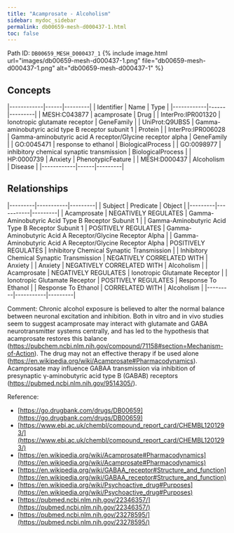 ```yaml
---
title: "Acamprosate - Alcoholism"
sidebar: mydoc_sidebar
permalink: db00659-mesh-d000437-1.html
toc: false 
---
```



Path ID: `DB00659_MESH_D000437_1`
{% include image.html url="images/db00659-mesh-d000437-1.png" file="db00659-mesh-d000437-1.png" alt="db00659-mesh-d000437-1" %}

## Concepts

|------------|------|---------|
| Identifier | Name | Type    |
|------------|------|---------|
| MESH:C043877 | acamprosate | Drug |
| InterPro:IPR001320 | Ionotropic glutamate receptor | GeneFamily |
| UniProt:Q9UBS5 | Gamma-aminobutyric acid type B receptor subunit 1 | Protein |
| InterPro:IPR006028 | Gamma-aminobutyric acid A receptor/Glycine receptor alpha | GeneFamily |
| GO:0045471 | response to ethanol | BiologicalProcess |
| GO:0098977 | inhibitory chemical synaptic transmission | BiologicalProcess |
| HP:0000739 | Anxiety | PhenotypicFeature |
| MESH:D000437 | Alcoholism | Disease |
|------------|------|---------|

## Relationships

|---------|-----------|---------|
| Subject | Predicate | Object  |
|---------|-----------|---------|
| Acamprosate | NEGATIVELY REGULATES | Gamma-Aminobutyric Acid Type B Receptor Subunit 1 |
| Gamma-Aminobutyric Acid Type B Receptor Subunit 1 | POSITIVELY REGULATES | Gamma-Aminobutyric Acid A Receptor/Glycine Receptor Alpha |
| Gamma-Aminobutyric Acid A Receptor/Glycine Receptor Alpha | POSITIVELY REGULATES | Inhibitory Chemical Synaptic Transmission |
| Inhibitory Chemical Synaptic Transmission | NEGATIVELY CORRELATED WITH | Anxiety |
| Anxiety | NEGATIVELY CORRELATED WITH | Alcoholism |
| Acamprosate | NEGATIVELY REGULATES | Ionotropic Glutamate Receptor |
| Ionotropic Glutamate Receptor | POSITIVELY REGULATES | Response To Ethanol |
| Response To Ethanol | CORRELATED WITH | Alcoholism |
|---------|-----------|---------|

Comment: Chronic alcohol exposure is believed to alter the normal balance between neuronal excitation and inhibition. Both in vitro and in vivo studies seem to suggest acamprosate may interact with glutamate and GABA neurotransmitter systems centrally, and has led to the hypothesis that acamprosate restores this balance (https://pubchem.ncbi.nlm.nih.gov/compound/71158#section=Mechanism-of-Action). The drug may not an effective therapy if be used alone (https://en.wikipedia.org/wiki/Acamprosate#Pharmacodynamics). Acamprosate may influence GABAA transmission via inhibition of presynaptic γ-aminobutyric acid type B (GABAB) receptors (https://pubmed.ncbi.nlm.nih.gov/9514305/).

Reference: 
  - [https://go.drugbank.com/drugs/DB00659](https://go.drugbank.com/drugs/DB00659)
  - [https://www.ebi.ac.uk/chembl/compound_report_card/CHEMBL1201293/](https://www.ebi.ac.uk/chembl/compound_report_card/CHEMBL1201293/)
  - [https://en.wikipedia.org/wiki/Acamprosate#Pharmacodynamics](https://en.wikipedia.org/wiki/Acamprosate#Pharmacodynamics)
  - [https://en.wikipedia.org/wiki/GABAA_receptor#Structure_and_function](https://en.wikipedia.org/wiki/GABAA_receptor#Structure_and_function)
  - [https://en.wikipedia.org/wiki/Psychoactive_drug#Purposes](https://en.wikipedia.org/wiki/Psychoactive_drug#Purposes)
  - [https://pubmed.ncbi.nlm.nih.gov/22346357/](https://pubmed.ncbi.nlm.nih.gov/22346357/)
  - [https://pubmed.ncbi.nlm.nih.gov/23278595/](https://pubmed.ncbi.nlm.nih.gov/23278595/)
